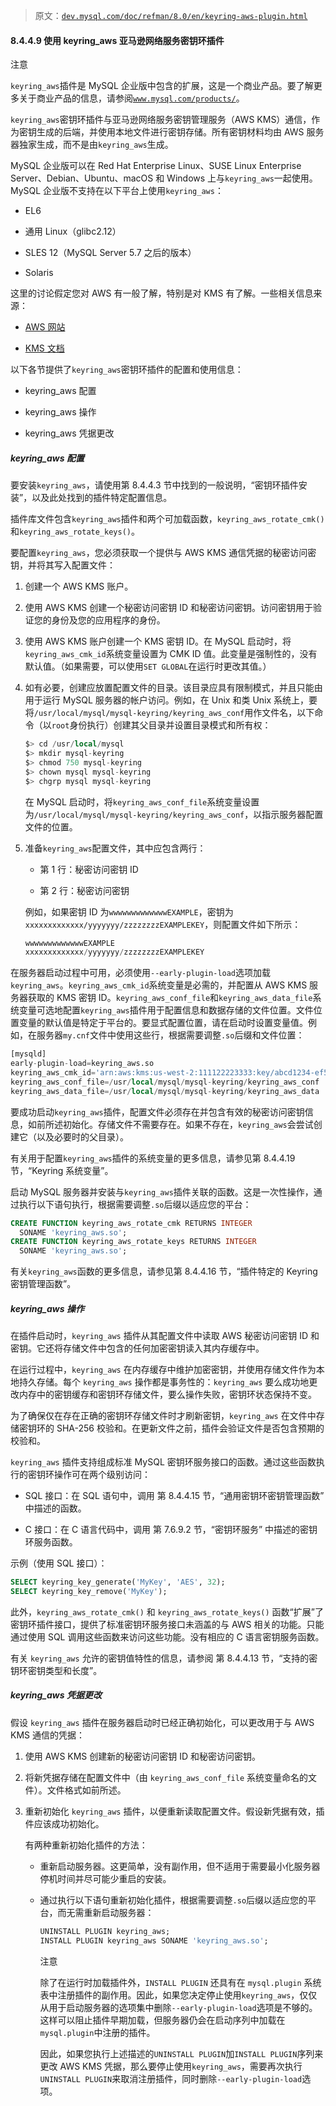 > 原文：[`dev.mysql.com/doc/refman/8.0/en/keyring-aws-plugin.html`](https://dev.mysql.com/doc/refman/8.0/en/keyring-aws-plugin.html)

#### 8.4.4.9 使用 keyring_aws 亚马逊网络服务密钥环插件

注意

`keyring_aws`插件是 MySQL 企业版中包含的扩展，这是一个商业产品。要了解更多关于商业产品的信息，请参阅[`www.mysql.com/products/`](https://www.mysql.com/products/)。

`keyring_aws`密钥环插件与亚马逊网络服务密钥管理服务（AWS KMS）通信，作为密钥生成的后端，并使用本地文件进行密钥存储。所有密钥材料均由 AWS 服务器独家生成，而不是由`keyring_aws`生成。

MySQL 企业版可以在 Red Hat Enterprise Linux、SUSE Linux Enterprise Server、Debian、Ubuntu、macOS 和 Windows 上与`keyring_aws`一起使用。MySQL 企业版不支持在以下平台上使用`keyring_aws`：

+   EL6

+   通用 Linux（glibc2.12）

+   SLES 12（MySQL Server 5.7 之后的版本）

+   Solaris

这里的讨论假定您对 AWS 有一般了解，特别是对 KMS 有了解。一些相关信息来源：

+   [AWS 网站](https://aws.amazon.com/kms/)

+   [KMS 文档](https://docs.aws.amazon.com/kms/)

以下各节提供了`keyring_aws`密钥环插件的配置和使用信息：

+   keyring_aws 配置

+   keyring_aws 操作

+   keyring_aws 凭据更改

##### keyring_aws 配置

要安装`keyring_aws`，请使用第 8.4.4.3 节中找到的一般说明，“密钥环插件安装”，以及此处找到的插件特定配置信息。

插件库文件包含`keyring_aws`插件和两个可加载函数，`keyring_aws_rotate_cmk()`和`keyring_aws_rotate_keys()`。

要配置`keyring_aws`，您必须获取一个提供与 AWS KMS 通信凭据的秘密访问密钥，并将其写入配置文件：

1.  创建一个 AWS KMS 账户。

1.  使用 AWS KMS 创建一个秘密访问密钥 ID 和秘密访问密钥。访问密钥用于验证您的身份及您的应用程序的身份。

1.  使用 AWS KMS 账户创建一个 KMS 密钥 ID。在 MySQL 启动时，将`keyring_aws_cmk_id`系统变量设置为 CMK ID 值。此变量是强制性的，没有默认值。（如果需要，可以使用`SET GLOBAL`在运行时更改其值。）

1.  如有必要，创建应放置配置文件的目录。该目录应具有限制模式，并且只能由用于运行 MySQL 服务器的帐户访问。例如，在 Unix 和类 Unix 系统上，要将`/usr/local/mysql/mysql-keyring/keyring_aws_conf`用作文件名，以下命令（以`root`身份执行）创建其父目录并设置目录模式和所有权：

    ```sql
    $> cd /usr/local/mysql
    $> mkdir mysql-keyring
    $> chmod 750 mysql-keyring
    $> chown mysql mysql-keyring
    $> chgrp mysql mysql-keyring
    ```

    在 MySQL 启动时，将`keyring_aws_conf_file`系统变量设置为`/usr/local/mysql/mysql-keyring/keyring_aws_conf`，以指示服务器配置文件的位置。

1.  准备`keyring_aws`配置文件，其中应包含两行：

    +   第 1 行：秘密访问密钥 ID

    +   第 2 行：秘密访问密钥

    例如，如果密钥 ID 为`wwwwwwwwwwwwwEXAMPLE`，密钥为`xxxxxxxxxxxxx/yyyyyyy/zzzzzzzzEXAMPLEKEY`，则配置文件如下所示：

    ```sql
    wwwwwwwwwwwwwEXAMPLE
    xxxxxxxxxxxxx/yyyyyyy/zzzzzzzzEXAMPLEKEY
    ```

在服务器启动过程中可用，必须使用`--early-plugin-load`选项加载`keyring_aws`。`keyring_aws_cmk_id`系统变量是必需的，并配置从 AWS KMS 服务器获取的 KMS 密钥 ID。`keyring_aws_conf_file`和`keyring_aws_data_file`系统变量可选地配置`keyring_aws`插件用于配置信息和数据存储的文件位置。文件位置变量的默认值是特定于平台的。要显式配置位置，请在启动时设置变量值。例如，在服务器`my.cnf`文件中使用这些行，根据需要调整`.so`后缀和文件位置：

```sql
[mysqld]
early-plugin-load=keyring_aws.so
keyring_aws_cmk_id='arn:aws:kms:us-west-2:111122223333:key/abcd1234-ef56-ab12-cd34-ef56abcd1234'
keyring_aws_conf_file=/usr/local/mysql/mysql-keyring/keyring_aws_conf
keyring_aws_data_file=/usr/local/mysql/mysql-keyring/keyring_aws_data
```

要成功启动`keyring_aws`插件，配置文件必须存在并包含有效的秘密访问密钥信息，如前所述初始化。存储文件不需要存在。如果不存在，`keyring_aws`会尝试创建它（以及必要时的父目录）。

有关用于配置`keyring_aws`插件的系统变量的更多信息，请参见第 8.4.4.19 节，“Keyring 系统变量”。

启动 MySQL 服务器并安装与`keyring_aws`插件关联的函数。这是一次性操作，通过执行以下语句执行，根据需要调整`.so`后缀以适应您的平台：

```sql
CREATE FUNCTION keyring_aws_rotate_cmk RETURNS INTEGER
  SONAME 'keyring_aws.so';
CREATE FUNCTION keyring_aws_rotate_keys RETURNS INTEGER
  SONAME 'keyring_aws.so';
```

有关`keyring_aws`函数的更多信息，请参见第 8.4.4.16 节，“插件特定的 Keyring 密钥管理函数”。

##### keyring_aws 操作

在插件启动时，`keyring_aws` 插件从其配置文件中读取 AWS 秘密访问密钥 ID 和密钥。它还将存储文件中包含的任何加密密钥读入其内存缓存中。

在运行过程中，`keyring_aws` 在内存缓存中维护加密密钥，并使用存储文件作为本地持久存储。每个 `keyring_aws` 操作都是事务性的：`keyring_aws` 要么成功地更改内存中的密钥缓存和密钥环存储文件，要么操作失败，密钥环状态保持不变。

为了确保仅在存在正确的密钥环存储文件时才刷新密钥，`keyring_aws` 在文件中存储密钥环的 SHA-256 校验和。在更新文件之前，插件会验证文件是否包含预期的校验和。

`keyring_aws` 插件支持组成标准 MySQL 密钥环服务接口的函数。通过这些函数执行的密钥环操作可在两个级别访问：

+   SQL 接口：在 SQL 语句中，调用 第 8.4.4.15 节，“通用密钥环密钥管理函数” 中描述的函数。

+   C 接口：在 C 语言代码中，调用 第 7.6.9.2 节，“密钥环服务” 中描述的密钥环服务函数。

示例（使用 SQL 接口）：

```sql
SELECT keyring_key_generate('MyKey', 'AES', 32);
SELECT keyring_key_remove('MyKey');
```

此外，`keyring_aws_rotate_cmk()` 和 `keyring_aws_rotate_keys()` 函数“扩展”了密钥环插件接口，提供了标准密钥环服务接口未涵盖的与 AWS 相关的功能。只能通过使用 SQL 调用这些函数来访问这些功能。没有相应的 C 语言密钥服务函数。

有关 `keyring_aws` 允许的密钥值特性的信息，请参阅 第 8.4.4.13 节，“支持的密钥环密钥类型和长度”。

##### keyring_aws 凭据更改

假设 `keyring_aws` 插件在服务器启动时已经正确初始化，可以更改用于与 AWS KMS 通信的凭据：

1.  使用 AWS KMS 创建新的秘密访问密钥 ID 和秘密访问密钥。

1.  将新凭据存储在配置文件中（由 `keyring_aws_conf_file` 系统变量命名的文件）。文件格式如前所述。

1.  重新初始化 `keyring_aws` 插件，以便重新读取配置文件。假设新凭据有效，插件应该成功初始化。

    有两种重新初始化插件的方法：

    +   重新启动服务器。这更简单，没有副作用，但不适用于需要最小化服务器停机时间并尽可能少重启的安装。

    +   通过执行以下语句重新初始化插件，根据需要调整`.so`后缀以适应您的平台，而无需重新启动服务器：

        ```sql
        UNINSTALL PLUGIN keyring_aws;
        INSTALL PLUGIN keyring_aws SONAME 'keyring_aws.so';
        ```

        注意

        除了在运行时加载插件外，`INSTALL PLUGIN` 还具有在 `mysql.plugin` 系统表中注册插件的副作用。因此，如果您决定停止使用`keyring_aws`，仅仅从用于启动服务器的选项集中删除`--early-plugin-load`选项是不够的。这样可以阻止插件早期加载，但服务器仍会在启动序列中加载在`mysql.plugin`中注册的插件。

        因此，如果您执行上述描述的`UNINSTALL PLUGIN`加`INSTALL PLUGIN`序列来更改 AWS KMS 凭据，那么要停止使用`keyring_aws`，需要再次执行`UNINSTALL PLUGIN`来取消注册插件，同时删除`--early-plugin-load`选项。
